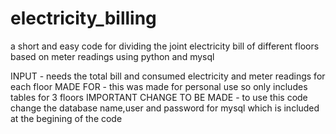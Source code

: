 # electricity_billing
a short and easy code for dividing the joint electricity bill of different floors based on meter readings using python and mysql

INPUT - needs the total bill and consumed electricity and meter readings for each floor
MADE FOR - this was made for personal use so only includes tables for 3 floors 
IMPORTANT CHANGE TO BE MADE - to use this code change the database name,user and password for mysql which is included at the begining of the code
